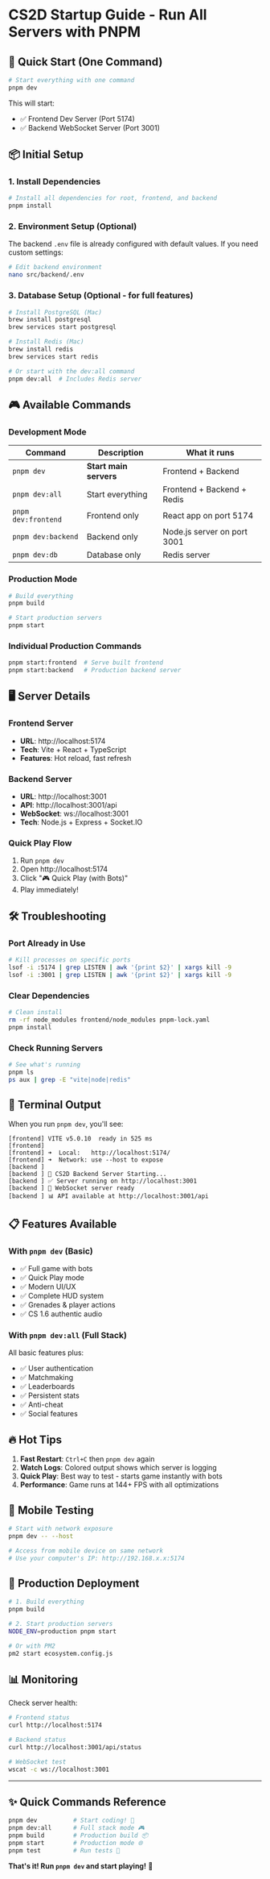 # CS2D Startup Guide - Run All Servers with PNPM

## 🚀 Quick Start (One Command)

```bash
# Start everything with one command
pnpm dev
```

This will start:
- ✅ Frontend Dev Server (Port 5174)
- ✅ Backend WebSocket Server (Port 3001)

## 📦 Initial Setup

### 1. Install Dependencies
```bash
# Install all dependencies for root, frontend, and backend
pnpm install
```

### 2. Environment Setup (Optional)
The backend `.env` file is already configured with default values. If you need custom settings:
```bash
# Edit backend environment
nano src/backend/.env
```

### 3. Database Setup (Optional - for full features)
```bash
# Install PostgreSQL (Mac)
brew install postgresql
brew services start postgresql

# Install Redis (Mac)
brew install redis
brew services start redis

# Or start with the dev:all command
pnpm dev:all  # Includes Redis server
```

## 🎮 Available Commands

### Development Mode

| Command | Description | What it runs |
|---------|-------------|--------------|
| `pnpm dev` | **Start main servers** | Frontend + Backend |
| `pnpm dev:all` | Start everything | Frontend + Backend + Redis |
| `pnpm dev:frontend` | Frontend only | React app on port 5174 |
| `pnpm dev:backend` | Backend only | Node.js server on port 3001 |
| `pnpm dev:db` | Database only | Redis server |

### Production Mode

```bash
# Build everything
pnpm build

# Start production servers
pnpm start
```

### Individual Production Commands
```bash
pnpm start:frontend  # Serve built frontend
pnpm start:backend   # Production backend server
```

## 🖥️ Server Details

### Frontend Server
- **URL**: http://localhost:5174
- **Tech**: Vite + React + TypeScript
- **Features**: Hot reload, fast refresh

### Backend Server
- **URL**: http://localhost:3001
- **API**: http://localhost:3001/api
- **WebSocket**: ws://localhost:3001
- **Tech**: Node.js + Express + Socket.IO

### Quick Play Flow
1. Run `pnpm dev`
2. Open http://localhost:5174
3. Click "🎮 Quick Play (with Bots)"
4. Play immediately!

## 🛠️ Troubleshooting

### Port Already in Use
```bash
# Kill processes on specific ports
lsof -i :5174 | grep LISTEN | awk '{print $2}' | xargs kill -9
lsof -i :3001 | grep LISTEN | awk '{print $2}' | xargs kill -9
```

### Clear Dependencies
```bash
# Clean install
rm -rf node_modules frontend/node_modules pnpm-lock.yaml
pnpm install
```

### Check Running Servers
```bash
# See what's running
pnpm ls
ps aux | grep -E "vite|node|redis"
```

## 🎨 Terminal Output

When you run `pnpm dev`, you'll see:

```
[frontend] VITE v5.0.10  ready in 525 ms
[frontend] 
[frontend] ➜  Local:   http://localhost:5174/
[frontend] ➜  Network: use --host to expose
[backend ] 
[backend ] 🚀 CS2D Backend Server Starting...
[backend ] ✅ Server running on http://localhost:3001
[backend ] 🔌 WebSocket server ready
[backend ] 📊 API available at http://localhost:3001/api
```

## 📋 Features Available

### With `pnpm dev` (Basic)
- ✅ Full game with bots
- ✅ Quick Play mode
- ✅ Modern UI/UX
- ✅ Complete HUD system
- ✅ Grenades & player actions
- ✅ CS 1.6 authentic audio

### With `pnpm dev:all` (Full Stack)
All basic features plus:
- ✅ User authentication
- ✅ Matchmaking
- ✅ Leaderboards
- ✅ Persistent stats
- ✅ Anti-cheat
- ✅ Social features

## 🔥 Hot Tips

1. **Fast Restart**: `Ctrl+C` then `pnpm dev` again
2. **Watch Logs**: Colored output shows which server is logging
3. **Quick Play**: Best way to test - starts game instantly with bots
4. **Performance**: Game runs at 144+ FPS with all optimizations

## 📱 Mobile Testing

```bash
# Start with network exposure
pnpm dev -- --host

# Access from mobile device on same network
# Use your computer's IP: http://192.168.x.x:5174
```

## 🚢 Production Deployment

```bash
# 1. Build everything
pnpm build

# 2. Start production servers
NODE_ENV=production pnpm start

# Or with PM2
pm2 start ecosystem.config.js
```

## 📊 Monitoring

Check server health:
```bash
# Frontend status
curl http://localhost:5174

# Backend status
curl http://localhost:3001/api/status

# WebSocket test
wscat -c ws://localhost:3001
```

---

## ✨ Quick Commands Reference

```bash
pnpm dev          # Start coding! 🚀
pnpm dev:all      # Full stack mode 🎮
pnpm build        # Production build 📦
pnpm start        # Production mode 🌐
pnpm test         # Run tests 🧪
```

**That's it! Run `pnpm dev` and start playing!** 🎯